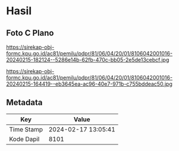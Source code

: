 # Hasil

## Foto C Plano

https://sirekap-obj-formc.kpu.go.id/ac81/pemilu/pdpr/81/06/04/20/01/8106042001016-20240215-182124--5286e14b-62fb-470c-bb05-2e5de13cebcf.jpg

https://sirekap-obj-formc.kpu.go.id/ac81/pemilu/pdpr/81/06/04/20/01/8106042001016-20240215-164419--eb3645ea-ac96-40e7-971b-c755bddeac50.jpg


## Metadata

| Key        | Value               |
| ---------- | ------------------- |
| Time Stamp | 2024-02-17 13:05:41 |
| Kode Dapil | 8101                |




